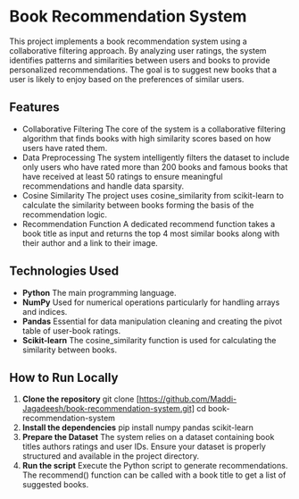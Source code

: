 # Book Recommendation System

This project implements a book recommendation system using a collaborative filtering approach. By analyzing user ratings, the system identifies patterns and similarities between users and books to provide personalized recommendations. The goal is to suggest new books that a user is likely to enjoy based on the preferences of similar users.

## Features

  - Collaborative Filtering The core of the system is a collaborative filtering algorithm that finds books with high similarity scores based on how users have rated them.
  - Data Preprocessing The system intelligently filters the dataset to include only users who have rated more than 200 books and famous books that have received at least 50 ratings to ensure meaningful recommendations and handle data sparsity.
  - Cosine Similarity The project uses cosine\_similarity from scikit-learn to calculate the similarity between books forming the basis of the recommendation logic.
  - Recommendation Function A dedicated recommend function takes a book title as input and returns the top 4 most similar books along with their author and a link to their image.

## Technologies Used

  * **Python** The main programming language.
  * **NumPy** Used for numerical operations particularly for handling arrays and indices.
  * **Pandas** Essential for data manipulation cleaning and creating the pivot table of user-book ratings.
  * **Scikit-learn** The cosine\_similarity function is used for calculating the similarity between books.

## How to Run Locally

1.  **Clone the repository**
    git clone [https://github.com/Maddi-Jagadeesh/book-recommendation-system.git]
    cd book-recommendation-system
2.  **Install the dependencies**
    pip install numpy pandas scikit-learn
3.  **Prepare the Dataset**
    The system relies on a dataset containing book titles authors ratings and user IDs. Ensure your dataset is properly structured and available in the project directory.
4.  **Run the script**
    Execute the Python script to generate recommendations. The recommend() function can be called with a book title to get a list of suggested books.
